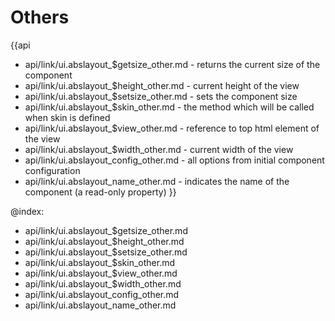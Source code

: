 Others
=======

{{api
- api/link/ui.abslayout_$getsize_other.md - returns the current size of the component
- api/link/ui.abslayout_$height_other.md - current height of the view
- api/link/ui.abslayout_$setsize_other.md - sets the component size
- api/link/ui.abslayout_$skin_other.md - the method which will be called when skin is defined
- api/link/ui.abslayout_$view_other.md - reference to top html element of the view
- api/link/ui.abslayout_$width_other.md - current width of the view
- api/link/ui.abslayout_config_other.md - all options from initial component configuration
- api/link/ui.abslayout_name_other.md - indicates the name of the component (a read-only property)
}}

@index:
- api/link/ui.abslayout_$getsize_other.md
- api/link/ui.abslayout_$height_other.md
- api/link/ui.abslayout_$setsize_other.md
- api/link/ui.abslayout_$skin_other.md
- api/link/ui.abslayout_$view_other.md
- api/link/ui.abslayout_$width_other.md
- api/link/ui.abslayout_config_other.md
- api/link/ui.abslayout_name_other.md


